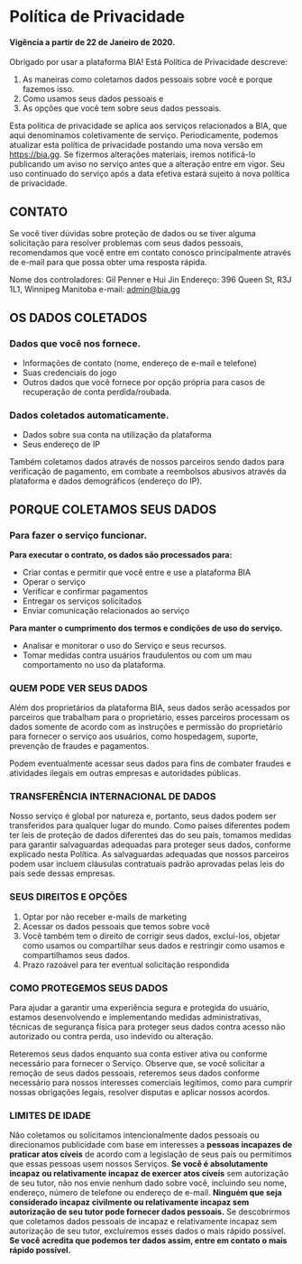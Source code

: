 # Política de Privacidade

#### Vigência a partir de 22 de Janeiro de 2020.

Obrigado por usar a plataforma BIA! Está Política de Privacidade descreve:

1. As maneiras como coletamos dados pessoais sobre você e porque fazemos isso.
2. Como usamos seus dados pessoais e
3. As opções que você tem sobre seus dados pessoais.

Esta política de privacidade se aplica aos serviços relacionados a BIA, que aqui denominamos coletivamente de serviço. Periodicamente, podemos atualizar esta política de privacidade postando uma nova versão em https://bia.gg. Se fizermos alterações materiais, iremos notificá-lo publicando um aviso no serviço antes que a alteração entre em vigor. Seu uso continuado do serviço após a data efetiva estará sujeito à nova política de privacidade.

## CONTATO

Se você tiver dúvidas sobre proteção de dados ou se tiver alguma solicitação para resolver problemas com seus dados pessoais, recomendamos que você entre em contato conosco principalmente através de e-mail para que possa obter uma resposta rápida.

Nome dos controladores: Gil Penner e Hui Jin
Endereço: 396 Queen St, R3J 1L1, Winnipeg Manitoba
e-mail: admin@bia.gg

## OS DADOS COLETADOS

### Dados que você nos fornece.

-   Informações de contato (nome, endereço de e-mail e telefone)
-   Suas credenciais do jogo
-   Outros dados que você fornece por opção própria para casos de recuperação de conta perdida/roubada.

### Dados coletados automaticamente.

-   Dados sobre sua conta na utilização da plataforma
-   Seus endereço de IP

Também coletamos dados através de nossos parceiros sendo dados para verificação de pagamento, em combate a reembolsos abusivos através da plataforma e dados demográficos (endereço do IP).

## PORQUE COLETAMOS SEUS DADOS

### Para fazer o serviço funcionar.

**Para executar o contrato, os dados são processados para:**

-   Criar contas e permitir que você entre e use a plataforma BIA
-   Operar o serviço
-   Verificar e confirmar pagamentos
-   Entregar os serviços solicitados
-   Enviar comunicação relacionados ao serviço

**Para manter o cumprimento dos termos e condições de uso do serviço.**

-   Analisar e monitorar o uso do Serviço e seus recursos.
-   Tomar medidas contra usuários fraudulentos ou com um mau comportamento no uso da plataforma.

### QUEM PODE VER SEUS DADOS

Além dos proprietários da plataforma BIA, seus dados serão acessados por parceiros que trabalham para o proprietário, esses parceiros processam os dados somente de acordo com as instruções e permissão do proprietário para fornecer o serviço aos usuários, como hospedagem, suporte, prevenção de fraudes e pagamentos.

Podem eventualmente acessar seus dados para fins de combater fraudes e atividades ilegais em outras empresas e autoridades públicas.

### TRANSFERÊNCIA INTERNACIONAL DE DADOS

Nosso serviço é global por natureza e, portanto, seus dados podem ser transferidos para qualquer lugar do mundo. Como países diferentes podem ter leis de proteção de dados diferentes das do seu país, tomamos medidas para garantir salvaguardas adequadas para proteger seus dados, conforme explicado nesta Política. As salvaguardas adequadas que nossos parceiros podem usar incluem cláusulas contratuais padrão aprovadas pelas leis do país sede dessas empresas.

### SEUS DIREITOS E OPÇÕES

1. Optar por não receber e-mails de marketing
2. Acessar os dados pessoais que temos sobre você
3. Você também tem o direito de corrigir seus dados, excluí-los, objetar como usamos ou compartilhar seus dados e restringir como usamos e compartilhamos seus dados.
4. Prazo razoável para ter eventual solicitação respondida

### COMO PROTEGEMOS SEUS DADOS

Para ajudar a garantir uma experiência segura e protegida do usuário, estamos desenvolvendo e implementando medidas administrativas, técnicas de segurança física para proteger seus dados contra acesso não autorizado ou contra perda, uso indevido ou alteração.

Reteremos seus dados enquanto sua conta estiver ativa ou conforme necessário para fornecer o Serviço. Observe que, se você solicitar a remoção de seus dados pessoais, reteremos seus dados conforme necessário para nossos interesses comerciais legítimos, como para cumprir nossas obrigações legais, resolver disputas e aplicar nossos acordos.

### LIMITES DE IDADE

Não coletamos ou solicitamos intencionalmente dados pessoais ou direcionamos publicidade com base em interesses a **pessoas incapazes de praticar atos cíveis** de acordo com a legislação de seus país ou permitimos que essas pessoas usem nossos Serviços. **Se você é absolutamente incapaz ou relativamente incapaz de exercer atos cíveis** sem autorização de seu tutor, não nos envie nenhum dado sobre você, incluindo seu nome, endereço, número de telefone ou endereço de e-mail. **Ninguém que seja considerado incapaz civilmente ou relativamente incapaz sem autorização de seu tutor pode fornecer dados pessoais.** Se descobrirmos que coletamos dados pessoais de incapaz e relativamente incapaz sem autorização de seu tutor, excluiremos esses dados o mais rápido possível. **Se você acredita que podemos ter dados assim, entre em contato o mais rápido possível.**
